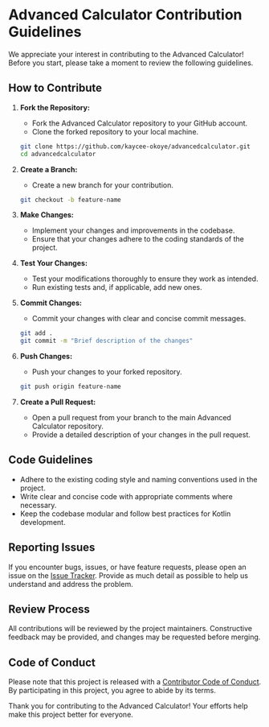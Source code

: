 # Advanced Calculator Contribution Guidelines

We appreciate your interest in contributing to the Advanced Calculator! Before you start, please take a moment to review the following guidelines.

## How to Contribute

1. **Fork the Repository:**
   - Fork the Advanced Calculator repository to your GitHub account.
   - Clone the forked repository to your local machine.

   ```bash
   git clone https://github.com/kaycee-okoye/advancedcalculator.git
   cd advancedcalculator
   ```

2. **Create a Branch:**
   - Create a new branch for your contribution.

   ```bash
   git checkout -b feature-name
   ```

3. **Make Changes:**
   - Implement your changes and improvements in the codebase.
   - Ensure that your changes adhere to the coding standards of the project.

4. **Test Your Changes:**
   - Test your modifications thoroughly to ensure they work as intended.
   - Run existing tests and, if applicable, add new ones.

5. **Commit Changes:**
   - Commit your changes with clear and concise commit messages.

   ```bash
   git add .
   git commit -m "Brief description of the changes"
   ```

6. **Push Changes:**
   - Push your changes to your forked repository.

   ```bash
   git push origin feature-name
   ```

7. **Create a Pull Request:**
   - Open a pull request from your branch to the main Advanced Calculator repository.
   - Provide a detailed description of your changes in the pull request.

## Code Guidelines

- Adhere to the existing coding style and naming conventions used in the project.
- Write clear and concise code with appropriate comments where necessary.
- Keep the codebase modular and follow best practices for Kotlin development.

## Reporting Issues

If you encounter bugs, issues, or have feature requests, please open an issue on the [Issue Tracker](https://github.com/kaycee-okoye/advancedcalculator/issues). Provide as much detail as possible to help us understand and address the problem.

## Review Process

All contributions will be reviewed by the project maintainers. Constructive feedback may be provided, and changes may be requested before merging.

## Code of Conduct

Please note that this project is released with a [Contributor Code of Conduct](CODE_OF_CONDUCT.md). By participating in this project, you agree to abide by its terms.

Thank you for contributing to the Advanced Calculator! Your efforts help make this project better for everyone.
